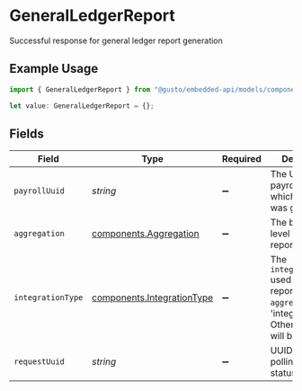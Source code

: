 # GeneralLedgerReport

Successful response for general ledger report generation

## Example Usage

```typescript
import { GeneralLedgerReport } from "@gusto/embedded-api/models/components/generalledgerreport.js";

let value: GeneralLedgerReport = {};
```

## Fields

| Field                                                                                                         | Type                                                                                                          | Required                                                                                                      | Description                                                                                                   |
| ------------------------------------------------------------------------------------------------------------- | ------------------------------------------------------------------------------------------------------------- | ------------------------------------------------------------------------------------------------------------- | ------------------------------------------------------------------------------------------------------------- |
| `payrollUuid`                                                                                                 | *string*                                                                                                      | :heavy_minus_sign:                                                                                            | The UUID of the payroll record for which the report was generated                                             |
| `aggregation`                                                                                                 | [components.Aggregation](../../models/components/aggregation.md)                                              | :heavy_minus_sign:                                                                                            | The breakdown level used for the report                                                                       |
| `integrationType`                                                                                             | [components.IntegrationType](../../models/components/integrationtype.md)                                      | :heavy_minus_sign:                                                                                            | The `integration_type` used for the report, if `aggregation` was 'integration.' Otherwise, this will be null. |
| `requestUuid`                                                                                                 | *string*                                                                                                      | :heavy_minus_sign:                                                                                            | UUID to use for polling the report status                                                                     |